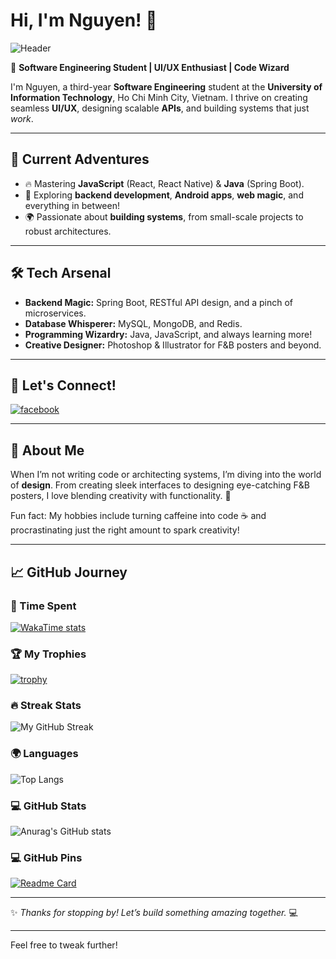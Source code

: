 # Hi, I'm Nguyen! 👋  

![Header](https://capsule-render.vercel.app/api?type=waving&color=gradient&height=250&section=header&text=Welcome%20to%20My%20World!&fontSize=40&fontColor=ffffff)

🚀 **Software Engineering Student | UI/UX Enthusiast | Code Wizard**  

I'm Nguyen, a third-year **Software Engineering** student at the **University of Information Technology**, Ho Chi Minh City, Vietnam. I thrive on creating seamless **UI/UX**, designing scalable **APIs**, and building systems that just *work*.  

---

## 🌟 Current Adventures  
- 🔥 Mastering **JavaScript** (React, React Native) & **Java** (Spring Boot).  
- 🌈 Exploring **backend development**, **Android apps**, **web magic**, and everything in between!  
- 🌍 Passionate about **building systems**, from small-scale projects to robust architectures.  

---

## 🛠️ Tech Arsenal  
- **Backend Magic:** Spring Boot, RESTful API design, and a pinch of microservices.  
- **Database Whisperer:** MySQL, MongoDB, and Redis.  
- **Programming Wizardry:** Java, JavaScript, and always learning more!  
- **Creative Designer:** Photoshop & Illustrator for F&B posters and beyond.  

---

## 🌟 Let's Connect!  
[![facebook](https://img.shields.io/badge/Facebook-1877F2?style=for-the-badge&logo=facebook&logoColor=white)](https://www.facebook.com/tran.nguyen.262468/)  

---

## 🎨 About Me  
When I’m not writing code or architecting systems, I’m diving into the world of **design**. From creating sleek interfaces to designing eye-catching F&B posters, I love blending creativity with functionality. 🎨  

Fun fact: My hobbies include turning caffeine into code ☕ and procrastinating just the right amount to spark creativity!  

---

## 📈 GitHub Journey  

### 🌱 Time Spent  
[![WakaTime stats](https://github-readme-stats.vercel.app/api/wakatime?username=NguyenIsHere&layout=compact&hide_border=true&theme=dracula)](https://github.com/anuraghazra/github-readme-stats)  

### 🏆 My Trophies  
[![trophy](https://github-profile-trophy.vercel.app/?username=NguyenIsHere&hide_border=true&theme=dracula&row=2&column=3&margin-w=15&margin-h=15)](https://github.com/ryo-ma/github-profile-trophy)  

### 🔥 Streak Stats  
<img src="https://github-readme-streak-stats.herokuapp.com/?user=NguyenIsHere&theme=dracula" alt="My GitHub Streak"/>  

### 🌍 Languages  
![Top Langs](https://github-readme-stats.vercel.app/api/top-langs/?username=NguyenIsHere&layout=compact&hide_border=true&theme=dracula&langs_count=8)  

### 💻 GitHub Stats  
![Anurag's GitHub stats](https://github-readme-stats.vercel.app/api?username=NguyenIsHere&show_icons=true&hide_border=true&theme=dracula&count_private=true&card_width=450)  

### 💻 GitHub Pins
[![Readme Card](https://github-readme-stats.vercel.app/api/pin/?username=NguyenIsHere&repo=Last-Mile-Delivery-Web-UI&title_color=#DD6387&icon_color=f9f9f9&text_color=#EFEFE9&bg_color=#282A36)](https://github.com/NguyenIsHere/Last-Mile-Delivery-Web-UI)

---

✨ *Thanks for stopping by! Let’s build something amazing together.* 💻  

---

Feel free to tweak further!